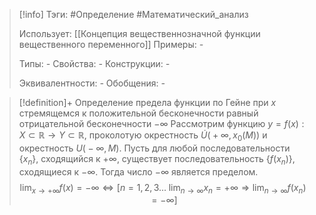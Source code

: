 > [!info]
> Тэги: #Определение #Математический_анализ   
> 
> Использует: [[Концепция вещественнозначной функции вещественного переменного]]
> Примеры: *-*
> 
> Типы: *-*
> Свойства: *-*
> Конструкции: *-*
> 
> Эквивалентности: *-*
> Обобщения: *-*

> [!definition]+ Определение предела функции по Гейне при $x$ стремящемся к положительной бесконечности равный отрицательной бесконечности $-\infty$
> Рассмотрим функцию $y=f(x):X \subset \mathbb{R}\rightarrow Y \subset \mathbb{R}$, проколотую окрестность $\dot U\big(+\infty, x_0(M)\big)$ и окрестность $U\big(-\infty, M\big)$. Пусть для любой последовательности $\{x_n\}$, сходящийся к $+\infty$, существует последовательность $\{f(x_n)\}$, сходящиеся к $-\infty$. Тогда число $-\infty$ является пределом. 
> $$\lim_{x \to +\infty} f(x) = -\infty \Leftrightarrow \Big[n =1,2,3 ... \; \lim_{n \to \infty} x_n = +\infty \Rightarrow \lim_{n \to \infty} f(x_n) = -\infty \Big]$$